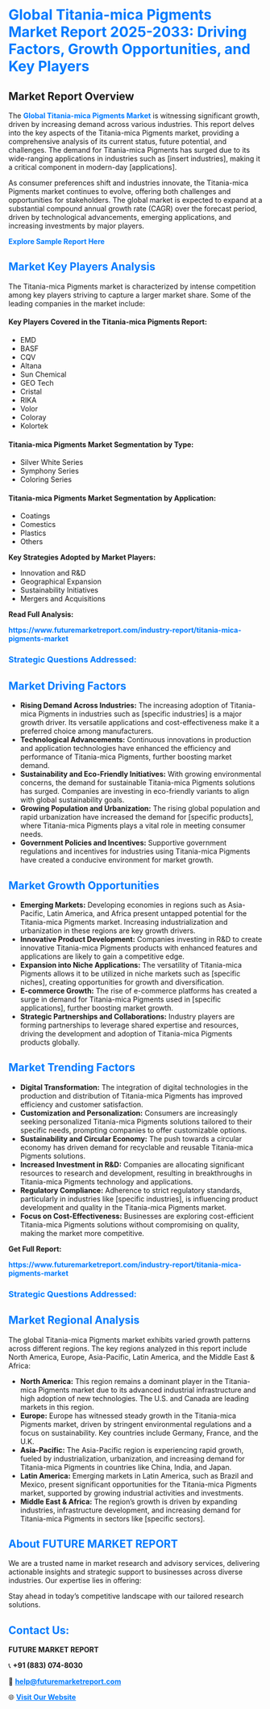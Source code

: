 <h1 style="color: #007BFF;">Global Titania-mica Pigments Market Report 2025-2033: Driving Factors, Growth Opportunities, and Key Players</h1>

<section id="overview">
<h2>Market Report Overview</h2>
<p>The <a href="https://www.futuremarketreport.com/industry-report/titania-mica-pigments-market" style="color: #007BFF; text-decoration: none;"><strong>Global Titania-mica Pigments Market</strong></a> is witnessing significant growth, driven by increasing demand across various industries. This report delves into the key aspects of the Titania-mica Pigments market, providing a comprehensive analysis of its current status, future potential, and challenges. The demand for Titania-mica Pigments has surged due to its wide-ranging applications in industries such as [insert industries], making it a critical component in modern-day [applications].</p>
<p>As consumer preferences shift and industries innovate, the Titania-mica Pigments market continues to evolve, offering both challenges and opportunities for stakeholders. The global market is expected to expand at a substantial compound annual growth rate (CAGR) over the forecast period, driven by technological advancements, emerging applications, and increasing investments by major players.</p>
</section>

<section id="overview">
<p><a href="https://www.futuremarketreport.com/request-sample/reportId=85272" style="color: #007BFF; text-decoration: none;"><strong>Explore Sample Report Here</strong></a></p>
</section>

<section id="key-players">
<h2 style="color: #007BFF;">Market Key Players Analysis</h2>
<p>The Titania-mica Pigments market is characterized by intense competition among key players striving to capture a larger market share. Some of the leading companies in the market include:</p>
<h4>Key Players Covered in the Titania-mica Pigments Report:</h4>
<ul><li>EMD</li><li>BASF</li><li>CQV</li><li>Altana</li><li>Sun Chemical</li><li>GEO Tech</li><li>Cristal</li><li>RIKA</li><li>Volor</li><li>Coloray</li><li>Kolortek</li></ul>
<h4>Titania-mica Pigments Market Segmentation by Type:</h4>
<ul><li>Silver White Series</li><li>Symphony Series</li><li>Coloring Series</li></ul>

<h4>Titania-mica Pigments Market Segmentation by Application:</h4>
<ul><li>Coatings</li><li>Comestics</li><li>Plastics</li><li>Others</li></ul>
<p><strong>Key Strategies Adopted by Market Players:</strong></p>
<ul>
<li>Innovation and R&D</li>
<li>Geographical Expansion</li>
<li>Sustainability Initiatives</li>
<li>Mergers and Acquisitions</li>
</ul>
</section>

<section>
<p><strong>Read Full Analysis: </strong></p><a href="https://www.futuremarketreport.com/industry-report/titania-mica-pigments-market" style="color: #007BFF; text-decoration: none;"><strong>https://www.futuremarketreport.com/industry-report/titania-mica-pigments-market</strong></a>
<h3 style="color: #007BFF;">Strategic Questions Addressed:</h3>
</section>

<section id="driving-factors">
<h2 style="color: #007BFF;">Market Driving Factors</h2>
<ul>
<li><strong>Rising Demand Across Industries:</strong> The increasing adoption of Titania-mica Pigments in industries such as [specific industries] is a major growth driver. Its versatile applications and cost-effectiveness make it a preferred choice among manufacturers.</li>
<li><strong>Technological Advancements:</strong> Continuous innovations in production and application technologies have enhanced the efficiency and performance of Titania-mica Pigments, further boosting market demand.</li>
<li><strong>Sustainability and Eco-Friendly Initiatives:</strong> With growing environmental concerns, the demand for sustainable Titania-mica Pigments solutions has surged. Companies are investing in eco-friendly variants to align with global sustainability goals.</li>
<li><strong>Growing Population and Urbanization:</strong> The rising global population and rapid urbanization have increased the demand for [specific products], where Titania-mica Pigments plays a vital role in meeting consumer needs.</li>
<li><strong>Government Policies and Incentives:</strong> Supportive government regulations and incentives for industries using Titania-mica Pigments have created a conducive environment for market growth.</li>
</ul>
</section>

<section id="growth-opportunities">
<h2 style="color: #007BFF;">Market Growth Opportunities</h2>
<ul>
<li><strong>Emerging Markets:</strong> Developing economies in regions such as Asia-Pacific, Latin America, and Africa present untapped potential for the Titania-mica Pigments market. Increasing industrialization and urbanization in these regions are key growth drivers.</li>
<li><strong>Innovative Product Development:</strong> Companies investing in R&D to create innovative Titania-mica Pigments products with enhanced features and applications are likely to gain a competitive edge.</li>
<li><strong>Expansion into Niche Applications:</strong> The versatility of Titania-mica Pigments allows it to be utilized in niche markets such as [specific niches], creating opportunities for growth and diversification.</li>
<li><strong>E-commerce Growth:</strong> The rise of e-commerce platforms has created a surge in demand for Titania-mica Pigments used in [specific applications], further boosting market growth.</li>
<li><strong>Strategic Partnerships and Collaborations:</strong> Industry players are forming partnerships to leverage shared expertise and resources, driving the development and adoption of Titania-mica Pigments products globally.</li>
</ul>
</section>

<section id="trending-factors">
<h2 style="color: #007BFF;">Market Trending Factors</h2>
<ul>
<li><strong>Digital Transformation:</strong> The integration of digital technologies in the production and distribution of Titania-mica Pigments has improved efficiency and customer satisfaction.</li>
<li><strong>Customization and Personalization:</strong> Consumers are increasingly seeking personalized Titania-mica Pigments solutions tailored to their specific needs, prompting companies to offer customizable options.</li>
<li><strong>Sustainability and Circular Economy:</strong> The push towards a circular economy has driven demand for recyclable and reusable Titania-mica Pigments solutions.</li>
<li><strong>Increased Investment in R&D:</strong> Companies are allocating significant resources to research and development, resulting in breakthroughs in Titania-mica Pigments technology and applications.</li>
<li><strong>Regulatory Compliance:</strong> Adherence to strict regulatory standards, particularly in industries like [specific industries], is influencing product development and quality in the Titania-mica Pigments market.</li>
<li><strong>Focus on Cost-Effectiveness:</strong> Businesses are exploring cost-efficient Titania-mica Pigments solutions without compromising on quality, making the market more competitive.</li>
</ul>
</section>

<section>
<p><strong>Get Full Report: </strong></p><a href="https://www.futuremarketreport.com/industry-report/titania-mica-pigments-market" style="color: #007BFF; text-decoration: none;"><strong>https://www.futuremarketreport.com/industry-report/titania-mica-pigments-market</strong></a>
<h3 style="color: #007BFF;">Strategic Questions Addressed:</h3>
</section>


<section id="regional-analysis">
<h2 style="color: #007BFF;">Market Regional Analysis</h2>
<p>The global Titania-mica Pigments market exhibits varied growth patterns across different regions. The key regions analyzed in this report include North America, Europe, Asia-Pacific, Latin America, and the Middle East & Africa:</p>
<ul>
<li><strong>North America:</strong> This region remains a dominant player in the Titania-mica Pigments market due to its advanced industrial infrastructure and high adoption of new technologies. The U.S. and Canada are leading markets in this region.</li>
<li><strong>Europe:</strong> Europe has witnessed steady growth in the Titania-mica Pigments market, driven by stringent environmental regulations and a focus on sustainability. Key countries include Germany, France, and the U.K.</li>
<li><strong>Asia-Pacific:</strong> The Asia-Pacific region is experiencing rapid growth, fueled by industrialization, urbanization, and increasing demand for Titania-mica Pigments in countries like China, India, and Japan.</li>
<li><strong>Latin America:</strong> Emerging markets in Latin America, such as Brazil and Mexico, present significant opportunities for the Titania-mica Pigments market, supported by growing industrial activities and investments.</li>
<li><strong>Middle East & Africa:</strong> The region’s growth is driven by expanding industries, infrastructure development, and increasing demand for Titania-mica Pigments in sectors like [specific sectors].</li>
</ul>
</section>

<footer>
<h2 style="color: #007BFF;">About FUTURE MARKET REPORT</h2>
<p>We are a trusted name in market research and advisory services, delivering actionable insights and strategic support to businesses across diverse industries. Our expertise lies in offering:</p>

<p>Stay ahead in today’s competitive landscape with our tailored research solutions.</p>

<h2 style="color: #007BFF;">Contact Us:</h2>
<p><strong>FUTURE MARKET REPORT</strong></p>
<p>📞 <strong>+91 (883) 074-8030</strong></p>
<p>📧 <strong><a href="mailto:help@futuremarketreport.com" style="color: #007BFF;">help@futuremarketreport.com</a></strong></p>
<p>🌐 <strong><a href="https://www.futuremarketreport.com/" style="color: #007BFF;">Visit Our Website</a></strong></p>
</footer>